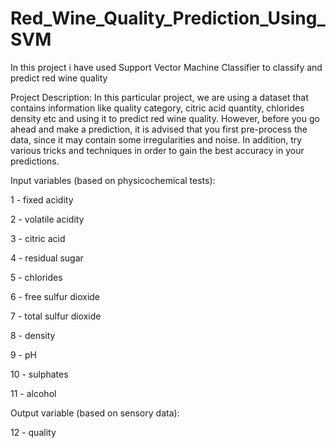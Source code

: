 # Red_Wine_Quality_Prediction_Using_SVM
In this project i have used Support Vector Machine Classifier to classify and predict red wine quality

Project Description:
In this particular project, we are using a dataset that contains information like quality category, citric acid quantity, chlorides density etc and using it to predict red wine quality.
However, before you go ahead and make a prediction, it is advised that you first pre-process the data, since it may contain some irregularities and noise.
In addition, try various tricks and techniques in order to gain the best accuracy in your predictions.

Input variables (based on physicochemical tests):

1 - fixed acidity

2 - volatile acidity

3 - citric acid

4 - residual sugar

5 - chlorides

6 - free sulfur dioxide

7 - total sulfur dioxide

8 - density

9 - pH

10 - sulphates

11 - alcohol

Output variable (based on sensory data):

12 - quality
